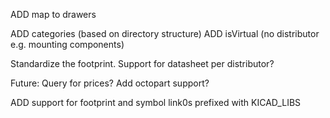 ADD map to drawers

ADD categories (based on directory structure)
ADD isVirtual (no distributor e.g. mounting components)

Standardize the footprint.
Support for datasheet per distributor?

Future: Query for prices?
Add octopart support?

ADD support for footprint and symbol link0s prefixed with KICAD_LIBS

